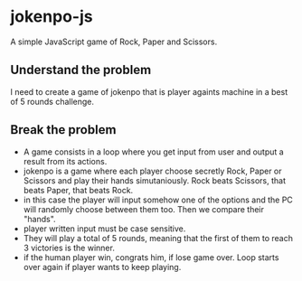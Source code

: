 # jokenpo-js
A simple JavaScript game of Rock, Paper and Scissors.

## Understand the problem
I need to create a game of jokenpo that is player againts machine in a best of 5 rounds challenge.
## Break the problem
- A game consists in a loop where you get input from user and output a result from its actions.
- jokenpo is a game where each player choose secretly Rock, Paper or Scissors and play their hands simutaniously. Rock beats Scissors, that beats Paper, that beats Rock.
- in this case the player will input somehow one of the options and the PC will randomly choose between them too. Then we compare their "hands".
- player written input must be case sensitive.
- They will play a total of 5 rounds, meaning that the first of them to reach 3 victories is the winner.
- if the human player win, congrats him, if lose game over. Loop starts over again if player wants to keep playing.